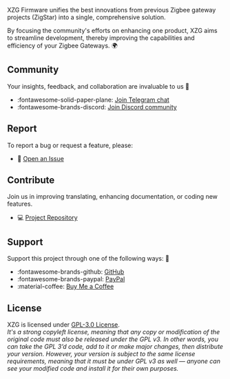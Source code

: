 <style>
  .md-sidebar--primary {
      display: none;
  }
  .md-content {
      margin-left: 0 !important; 
  }
</style>

XZG Firmware unifies the best innovations from previous Zigbee gateway projects (ZigStar) into a single, comprehensive solution.

By focusing the community's efforts on enhancing one product, XZG aims to streamline development, thereby improving the capabilities and efficiency of your Zigbee Gateways. 🌍

## Community
Your insights, feedback, and collaboration are invaluable to us 🤝

 - :fontawesome-solid-paper-plane: <a href="https://t.me/xzg_fw" target="_blank">Join Telegram chat</a>
 - :fontawesome-brands-discord: <a href="https://discord.gg/A5ge3cYRKW" target="_blank">Join Discord community</a>

## Report
To report a bug or request a feature, please: 

 - 🐞 <a href="https://github.com/xyzroe/xzg/issues/new" target="_blank">Open an Issue</a>

## Contribute
Join us in improving translating, enhancing documentation, or coding new features. 

 - 💻 <a href="https://github.com/xyzroe/xzg/" target="_blank">Project Repository</a>

## Support
Support this project through one of the following ways: 💖

-  :fontawesome-brands-github: <a href="https://github.com/xyzroe" target="_blank">GitHub</a>
-  :fontawesome-brands-paypal: <a href="https://www.paypal.com/paypalme/xyzroe" target="_blank">PayPal</a>
-  :material-coffee: <a href="https://www.buymeacoffee.com/xyzroe" target="_blank">Buy Me a Coffee</a>


## License
XZG is licensed under <a href="https://opensource.org/licenses/GPL-3.0" target="_blank">GPL-3.0 License</a>.    
_It's a strong copyleft license, meaning that any copy or modification of the original code must also be released under the GPL v3. In other words, you can take the GPL 3’d code, add to it or make major changes, then distribute your version. However, your version is subject to the same license requirements, meaning that it must be under GPL v3  as well — anyone can see your modified code and install it for their own purposes._
